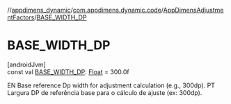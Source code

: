 //[appdimens_dynamic](../../../index.md)/[com.appdimens.dynamic.code](../index.md)/[AppDimensAdjustmentFactors](index.md)/[BASE_WIDTH_DP](-b-a-s-e_-w-i-d-t-h_-d-p.md)

# BASE_WIDTH_DP

[androidJvm]\
const val [BASE_WIDTH_DP](-b-a-s-e_-w-i-d-t-h_-d-p.md): [Float](https://kotlinlang.org/api/core/kotlin-stdlib/kotlin/-float/index.html) = 300.0f

EN Base reference Dp width for adjustment calculation (e.g., 300dp). PT Largura DP de referência base para o cálculo de ajuste (ex: 300dp).